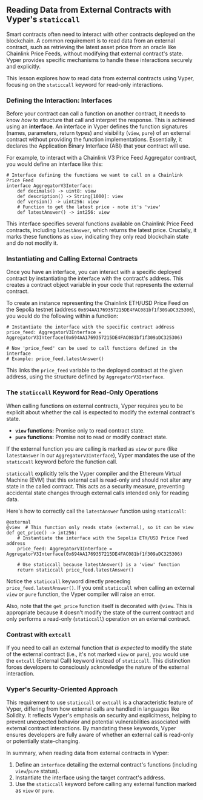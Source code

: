 ## Reading Data from External Contracts with Vyper's `staticcall`

Smart contracts often need to interact with other contracts deployed on the blockchain. A common requirement is to read data from an external contract, such as retrieving the latest asset price from an oracle like Chainlink Price Feeds, without modifying that external contract's state. Vyper provides specific mechanisms to handle these interactions securely and explicitly.

This lesson explores how to read data from external contracts using Vyper, focusing on the `staticcall` keyword for read-only interactions.

### Defining the Interaction: Interfaces

Before your contract can call a function on another contract, it needs to know *how* to structure that call and interpret the response. This is achieved using an **interface**. An interface in Vyper defines the function signatures (names, parameters, return types) and visibility (`view`, `pure`) of an external contract without providing the function implementations. Essentially, it declares the Application Binary Interface (ABI) that your contract will use.

For example, to interact with a Chainlink V3 Price Feed Aggregator contract, you would define an interface like this:

```vyper
# Interface defining the functions we want to call on a Chainlink Price Feed
interface AggregatorV3Interface:
    def decimals() -> uint8: view
    def description() -> String[1000]: view
    def version() -> uint256: view
    # Function to get the latest price - note it's 'view'
    def latestAnswer() -> int256: view
```

This interface specifies several functions available on Chainlink Price Feed contracts, including `latestAnswer`, which returns the latest price. Crucially, it marks these functions as `view`, indicating they only read blockchain state and do not modify it.

### Instantiating and Calling External Contracts

Once you have an interface, you can interact with a specific deployed contract by instantiating the interface with the contract's address. This creates a contract object variable in your code that represents the external contract.

To create an instance representing the Chainlink ETH/USD Price Feed on the Sepolia testnet (address `0x694AA1769357215DE4FAC081bf1f309aDC325306`), you would do the following within a function:

```vyper
# Instantiate the interface with the specific contract address
price_feed: AggregatorV3Interface = AggregatorV3Interface(0x694AA1769357215DE4FAC081bf1f309aDC325306)

# Now 'price_feed' can be used to call functions defined in the interface
# Example: price_feed.latestAnswer()
```

This links the `price_feed` variable to the deployed contract at the given address, using the structure defined by `AggregatorV3Interface`.

### The `staticcall` Keyword for Read-Only Operations

When calling functions on external contracts, Vyper requires you to be explicit about whether the call is expected to modify the external contract's state.

*   **`view` functions:** Promise only to read contract state.
*   **`pure` functions:** Promise not to read or modify contract state.

If the external function you are calling is marked as `view` or `pure` (like `latestAnswer` in our `AggregatorV3Interface`), Vyper mandates the use of the `staticcall` keyword before the function call.

`staticcall` explicitly tells the Vyper compiler and the Ethereum Virtual Machine (EVM) that this external call is read-only and should not alter any state in the called contract. This acts as a security measure, preventing accidental state changes through external calls intended only for reading data.

Here's how to correctly call the `latestAnswer` function using `staticcall`:

```vyper
@external
@view  # This function only reads state (external), so it can be view
def get_price() -> int256:
    # Instantiate the interface with the Sepolia ETH/USD Price Feed address
    price_feed: AggregatorV3Interface = AggregatorV3Interface(0x694AA1769357215DE4FAC081bf1f309aDC325306)

    # Use staticcall because latestAnswer() is a 'view' function
    return staticcall price_feed.latestAnswer()
```

Notice the `staticcall` keyword directly preceding `price_feed.latestAnswer()`. If you omit `staticcall` when calling an external `view` or `pure` function, the Vyper compiler will raise an error.

Also, note that the `get_price` function itself is decorated with `@view`. This is appropriate because it doesn't modify the state of the current contract and only performs a read-only (`staticcall`) operation on an external contract.

### Contrast with `extcall`

If you need to call an external function that *is expected* to modify the state of the external contract (i.e., it's not marked `view` or `pure`), you would use the `extcall` (External Call) keyword instead of `staticcall`. This distinction forces developers to consciously acknowledge the nature of the external interaction.

### Vyper's Security-Oriented Approach

This requirement to use `staticcall` or `extcall` is a characteristic feature of Vyper, differing from how external calls are handled in languages like Solidity. It reflects Vyper's emphasis on security and explicitness, helping to prevent unexpected behavior and potential vulnerabilities associated with external contract interactions. By mandating these keywords, Vyper ensures developers are fully aware of whether an external call is read-only or potentially state-changing.

In summary, when reading data from external contracts in Vyper:
1.  Define an `interface` detailing the external contract's functions (including `view`/`pure` status).
2.  Instantiate the interface using the target contract's address.
3.  Use the `staticcall` keyword before calling any external function marked as `view` or `pure`.